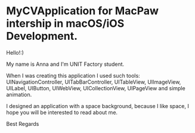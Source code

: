 # MyCVApplication for MacPaw intership in macOS/iOS Development.

Hello!:) 

My name is Anna and I'm UNIT Factory student.

When I was creating this application I used such tools:
UINavigationController, UITabBarController, UITableView, UIImageView, UILabel, UIButton, UIWebView, UICollectionView, UIPageView and simple animation.

I designed an application with a space background, because I like space, I hope you will be interested to read about me.

Best Regards
